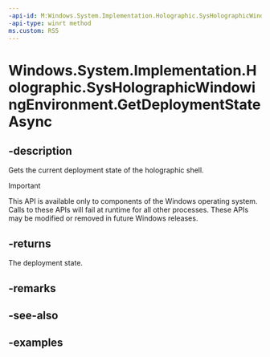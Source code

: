 ```yaml
---
-api-id: M:Windows.System.Implementation.Holographic.SysHolographicWindowingEnvironment.GetDeploymentStateAsync
-api-type: winrt method
ms.custom: RS5
---
```


<!-- Method syntax.
public IAsyncOperation<SysHolographicDeploymentState> SysHolographicWindowingEnvironment.GetDeploymentStateAsync()
-->

# Windows.System.Implementation.Holographic.SysHolographicWindowingEnvironment.GetDeploymentStateAsync

## -description
Gets the current deployment state of the holographic shell.

> [!IMPORTANT]
> This API is available only to components of the Windows operating system.  Calls to these APIs will fail at runtime for all other processes.  These APIs may be modified or removed in future Windows releases.

## -returns
The deployment state.

## -remarks

## -see-also

## -examples

